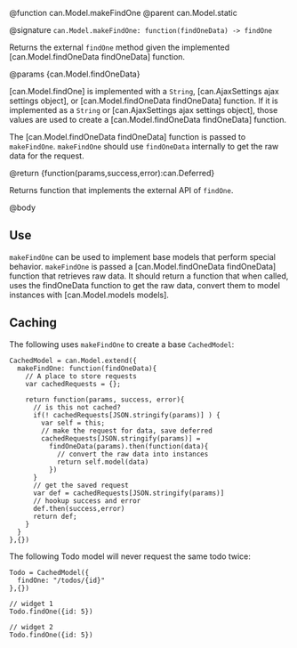 @function can.Model.makeFindOne
@parent can.Model.static

@signature `can.Model.makeFindOne: function(findOneData) -> findOne`

Returns the external `findOne` method given the implemented [can.Model.findOneData findOneData] function.

@params {can.Model.findOneData}

[can.Model.findOne] is implemented with a `String`, [can.AjaxSettings ajax settings object], or
[can.Model.findOneData findOneData] function. If it is implemented as
a `String` or [can.AjaxSettings ajax settings object], those values are used
to create a [can.Model.findOneData findOneData] function.

The [can.Model.findOneData findOneData] function is passed to `makeFindOne`. `makeFindOne`
should use `findOneData` internally to get the raw data for the request.

@return {function(params,success,error):can.Deferred}

Returns function that implements the external API of `findOne`.

@body

## Use

`makeFindOne` can be used to implement base models that perform special
behavior. `makeFindOne` is passed a [can.Model.findOneData findOneData] function that retrieves raw
data. It should return a function that when called, uses
the findOneData function to get the raw data, convert them to model instances with
[can.Model.models models].

## Caching

The following uses `makeFindOne` to create a base `CachedModel`:

    CachedModel = can.Model.extend({
      makeFindOne: function(findOneData){
        // A place to store requests
        var cachedRequests = {};

        return function(params, success, error){
          // is this not cached?
          if(! cachedRequests[JSON.stringify(params)] ) {
            var self = this;
            // make the request for data, save deferred
            cachedRequests[JSON.stringify(params)] =
              findOneData(params).then(function(data){
                // convert the raw data into instances
                return self.model(data)
              })
          }
          // get the saved request
          var def = cachedRequests[JSON.stringify(params)]
          // hookup success and error
          def.then(success,error)
          return def;
        }
      }
    },{})

The following Todo model will never request the same todo twice:

    Todo = CachedModel({
      findOne: "/todos/{id}"
    },{})

    // widget 1
    Todo.findOne({id: 5})

    // widget 2
    Todo.findOne({id: 5})